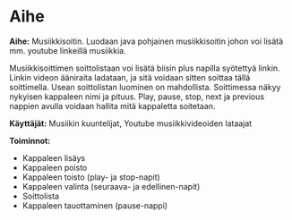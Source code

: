# Aihe
**Aihe:** Musiikkisoitin. Luodaan java pohjainen musiikkisoitin johon voi lisätä mm. youtube linkeillä musiikkia.

Musiikkisoittimen soittolistaan voi lisätä biisin plus napilla syötettyä linkin. Linkin videon ääniraita ladataan, ja sitä voidaan sitten soittaa tällä soittimella. Usean soittolistan luominen on mahdollista.
Soittimessa näkyy nykyisen kappaleen nimi ja pituus.
Play, pause, stop, next ja previous nappien avulla voidaan hallita mitä kappaletta soitetaan.

**Käyttäjät:** Musiikin kuuntelijat, Youtube musiikkivideoiden lataajat

**Toiminnot:**
- Kappaleen lisäys
- Kappaleen poisto
- Kappaleen toisto (play- ja stop-napit)
- Kappaleen valinta (seuraava- ja edellinen-napit)
- Soittolista
- Kappaleen tauottaminen (pause-nappi)
